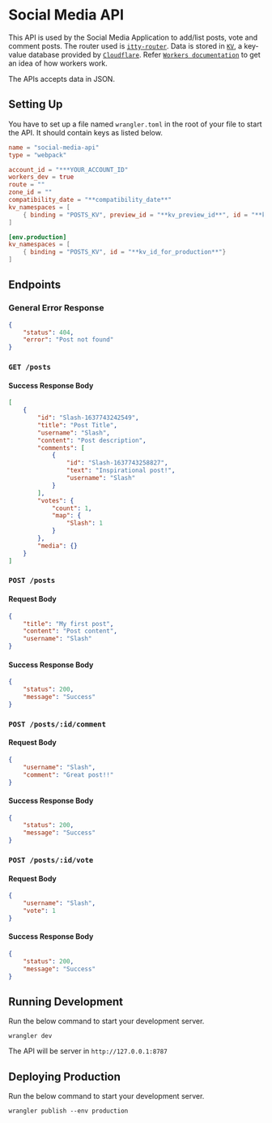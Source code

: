 # Social Media API

This API is used by the Social Media Application to add/list posts, vote and comment posts. The router used is [`itty-router`](https://github.com/kwhitley/itty-router). Data is stored in [`KV`](https://developers.cloudflare.com/workers/runtime-apis/kv), a key-value database provided by [`Cloudflare`](https://developers.cloudflare.com/). Refer [`Workers documentation`](https://developers.cloudflare.com/workers/) to get an idea of how workers work.

The APIs accepts data in JSON.

## Setting Up

You have to set up a file named `wrangler.toml` in the root of your file to start the API. It should contain keys as listed below.

```toml
name = "social-media-api"
type = "webpack"

account_id = "***YOUR_ACCOUNT_ID"
workers_dev = true
route = ""
zone_id = ""
compatibility_date = "**compatibility_date**"
kv_namespaces = [
    { binding = "POSTS_KV", preview_id = "**kv_preview_id**", id = "**kv_id**" }
]

[env.production]
kv_namespaces = [
    { binding = "POSTS_KV", id = "**kv_id_for_production**"}
]
```

## Endpoints

### General Error Response

```json
{
    "status": 404,
    "error": "Post not found"
}
```

### `GET /posts`

#### Success Response Body

```json
[
    {
        "id": "Slash-1637743242549",
        "title": "Post Title",
        "username": "Slash",
        "content": "Post description",
        "comments": [
            {
                "id": "Slash-1637743258827",
                "text": "Inspirational post!",
                "username": "Slash"
            }
        ],
        "votes": {
            "count": 1,
            "map": {
                "Slash": 1
            }
        },
        "media": {}
    }
]
```

### `POST /posts`

#### Request Body

```json
{
    "title": "My first post",
    "content": "Post content",
    "username": "Slash"
}
```

#### Success Response Body

```json
{
    "status": 200,
    "message": "Success"
}
```

### `POST /posts/:id/comment`

#### Request Body

```json
{
    "username": "Slash",
    "comment": "Great post!!"
}
```

#### Success Response Body

```json
{
    "status": 200,
    "message": "Success"
}
```

### `POST /posts/:id/vote`

#### Request Body

```json
{
    "username": "Slash",
    "vote": 1
}
```

#### Success Response Body

```json
{
    "status": 200,
    "message": "Success"
}
```

## Running Development

Run the below command to start your development server.

`wrangler dev`

The API will be server in `http://127.0.0.1:8787`

## Deploying Production

Run the below command to start your development server.

`wrangler publish --env production`
